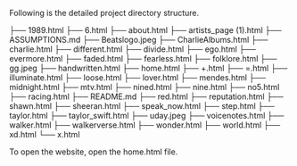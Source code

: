 Following is the detailed project directory structure. 

├── 1989.html
├── 6.html
├── about.html
├── artists_page (1).html
├── ASSUMPTIONS.md
├── Beatslogo.jpeg
├── CharlieAlbums.html
├── charlie.html
├── different.html
├── divide.html
├── ego.html
├── evermore.html
├── faded.html
├── fearless.html
├── folklore.html
├── gg.jpeg
├── handwritten.html
├── home.html
├── +.html
├── =.html
├── illuminate.html
├── loose.html
├── lover.html
├── mendes.html
├── midnight.html
├── mtv.html
├── nined.html
├── nine.html
├── no5.html
├── racing.html
├── README.md
├── red.html
├── reputation.html
├── shawn.html
├── sheeran.html
├── speak_now.html
├── step.html
├── taylor.html
├── taylor_swift.html
├── uday.jpeg
├── voicenotes.html
├── walker.html
├── walkerverse.html
├── wonder.html
├── world.html
├── xd.html
└── x.html


To open the website, open the home.html file. 
